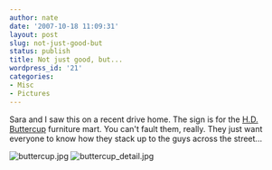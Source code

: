 ```yaml
---
author: nate
date: '2007-10-18 11:09:31'
layout: post
slug: not-just-good-but
status: publish
title: Not just good, but...
wordpress_id: '21'
categories:
- Misc
- Pictures
---
```


Sara and I saw this on a recent drive home.  The sign is for the <a href="http://hdbuttercup.com/" target="_blank">H.D. Buttercup</a> furniture mart.  You can't fault them, really.  They just want everyone to know how they stack up to the guys across the street...

<img src="/uploads/2007/10/buttercup.jpg" alt="buttercup.jpg" />

<img src="/uploads/2007/10/buttercup_detail.jpg" alt="buttercup_detail.jpg" />
